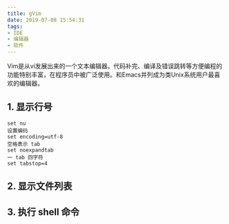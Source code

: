 ```yaml
---
title: gVim
date: 2019-07-08 15:54:31
tags:
- IDE
- 编辑器
- 软件
---
```


Vim是从vi发展出来的一个文本编辑器。代码补完、编译及错误跳转等方便编程的功能特别丰富，在程序员中被广泛使用。和Emacs并列成为类Unix系统用户最喜欢的编辑器。

<!-- more -->
## 1. 显示行号
```
set nu
设置编码
set encoding=utf-8
空格表示 tab
set noexpandtab
一 tab 四字符
set tabstop=4
```
## 2. 显示文件列表
## 3. 执行 shell 命令